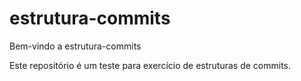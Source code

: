 # estrutura-commits

Bem-vindo a estrutura-commits

Este repositório é um teste para exercício de estruturas de commits.
